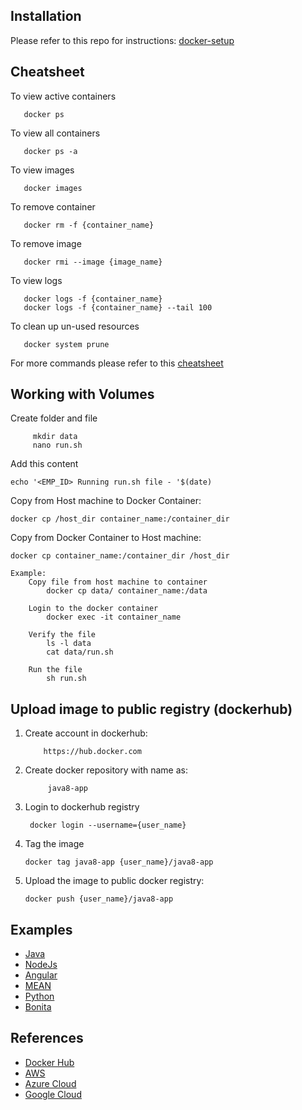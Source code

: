 ## Installation
Please refer to this repo for instructions: [docker-setup](https://github.com/mbzama/docker-setup)
   
      
## Cheatsheet

  To view active containers
  
	   docker ps 
	
  To view all containers
  
	   docker ps -a
	
  To view images
  
	   docker images

  To remove container
  
	   docker rm -f {container_name}
	
  To remove image
  
	   docker rmi --image {image_name}
    

  To view logs
  
       docker logs -f {container_name}
       docker logs -f {container_name} --tail 100

  To clean up un-used resources
  
	   docker system prune
       
For more commands please refer to this [cheatsheet](https://github.com/mbzama/docker-training/blob/master/docker-cheatsheet.pdf)
     
     
       
## Working with Volumes
Create folder and file

	     mkdir data
	     nano run.sh
	
    
Add this content 

	echo '<EMP_ID> Running run.sh file - '$(date)
    
	
Copy from Host machine to Docker Container:

    docker cp /host_dir container_name:/container_dir
    

Copy from Docker Container to Host machine:

    docker cp container_name:/container_dir /host_dir
   
    Example:
    	Copy file from host machine to container 
	   		docker cp data/ container_name:/data	
	
     	Login to the docker container
	   		docker exec -it container_name
	
     	Verify the file
	   		ls -l data
	   		cat data/run.sh
	
     	Run the file
	   		sh run.sh
 


## Upload image to public registry (dockerhub)

   1. Create account in dockerhub: 
   
              https://hub.docker.com

  2. Create docker repository with name as: 
  
              java8-app
	    	
  3. Login to dockerhub registry
  
	      docker login --username={user_name} 

  4. Tag the image
  
	     docker tag java8-app {user_name}/java8-app

  5. Upload the image to public docker registry:
  
	     docker push {user_name}/java8-app
	     
	     
    
## Examples
- [Java](https://github.com/mbzama/docker-examples-java)
- [NodeJs](https://github.com/mbzama/docker-training-nodejs)
- [Angular](https://github.com/mbzama/docker-examples-angular)
- [MEAN](https://github.com/mbzama/docker-examples-mean)
- [Python](https://github.com/mbzama/docker-examples-python)
- [Bonita](https://github.com/mbzama/docker-examples-bonita)



## References
- [Docker Hub](https://hub.docker.com)
- [AWS](https://aws.amazon.com/console)
- [Azure Cloud](https://portal.azure.com)
- [Google Cloud](http://cloud.google.com)
